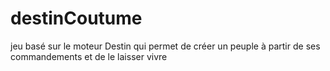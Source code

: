 # destinCoutume
jeu basé sur le moteur Destin qui permet de créer un peuple à partir de ses commandements et de le laisser vivre
